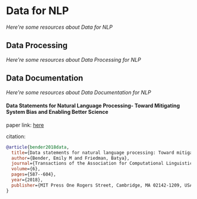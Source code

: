 # Data for NLP
*Here're some resources about Data for NLP*


## Data Processing
*Here're some resources about Data Processing for NLP*


## Data Documentation
*Here're some resources about Data Documentation for NLP*

#### Data Statements for Natural Language Processing- Toward Mitigating System Bias and Enabling Better Science
paper link: [here](https://watermark.silverchair.com/tacl_a_00041.pdf?token=AQECAHi208BE49Ooan9kkhW_Ercy7Dm3ZL_9Cf3qfKAc485ysgAAA0kwggNFBgkqhkiG9w0BBwagggM2MIIDMgIBADCCAysGCSqGSIb3DQEHATAeBglghkgBZQMEAS4wEQQMLYHSX699J6aa2s5tAgEQgIIC_Krh_9qItXiv_wMFyujXh3-zwjLqPqrHQlbDMGF6DGqwBYo2OtfYZItvDNsdyYJJ5O6-NdB-J6sJ1FgiMOmkczKKy17OgS3MKtpx7oXMkT13_7fT7qQk6gcs3EUyaSYrJXAfWv4MqFMjT_wwYiPdoYwAajlFwNx1frSYOQJRwu9vr9sSw2c1ETRJri5o_69bazViM2xtVdBfO15UhcG4Hn1zPU5tgmNN3B8WJuVSRVIh-TA31QHChWQzX0sqnCdwkLGvNLop0mrjFwd71Wax3nWncN0aV2pEbJq1RMDStSpBXcXDZ9w0uSTpeoDecvolTd4LEw4v_DjGvpP3KOeuTcyYxy_emyl4eN-AhHMVeGbmZAlHnRhwRSYqBGi1fPX-Jr9oM52YT4sjWUo3i79MwQ-CYnDC88XvYZsRXtAUbsRMkQMjKgjVVRH7m2yOLAlTdyzPEFNV92mWO-OUr0AuThcFflbA19kHU2CnD0gVnoH3a4OlBu_FMmjBKWSOS1tP0QOMC-Eq5Y37egNHjQiGseW7b5_tGmjHHWXesFJTGh_xngEz_Ag_rh0H5MvzyD_3emv2DxHr8jaJ5sYGIO14f3bLDBgRhBlRkimVRy65Xb1w_p0unpYT8TOlcNFBBBNO2zf665qRCCF30h7OgrBgJxjXepbVbK9NYxM7XYOr__YuoQ1AEIS11zLQaKfyEYsKmeVMHyNMJbG_91aubChNOycevHIaIGpnqMQtfHZno9Jm7W-1_9HtVAuUM-f1f1l_ad0ph5gfLLD0Tq8zYQvBl3pAu0u-Uotc7zwtOLaiGgQN2B-CW4OKQP3j03R9se_nq72nKHIzBvw2Og5B7RrwCJPsXAAjGwVmv8XOMnfeZd6TPlueGHZ91dlo6Ne6LUg7fXTGJkYmbsQ0ITSmA1t61UR3FmkoMbIMXQJauafIPXW8L_mrEB9RYxraYBdare5AEr5s67uLRzDhwT3Ks2JIOYyIS1tHybcZC2y8UK2BhGdv5r9N5lUYGsfq6nbq)

citation: 
```bibtex
@article{bender2018data,
  title={Data statements for natural language processing: Toward mitigating system bias and enabling better science},
  author={Bender, Emily M and Friedman, Batya},
  journal={Transactions of the Association for Computational Linguistics},
  volume={6},
  pages={587--604},
  year={2018},
  publisher={MIT Press One Rogers Street, Cambridge, MA 02142-1209, USA journals-info~…}
}
```